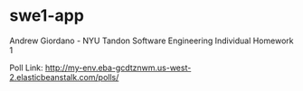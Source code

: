 # swe1-app
Andrew Giordano - NYU Tandon Software Engineering Individual Homework 1

Poll Link:
http://my-env.eba-gcdtznwm.us-west-2.elasticbeanstalk.com/polls/
